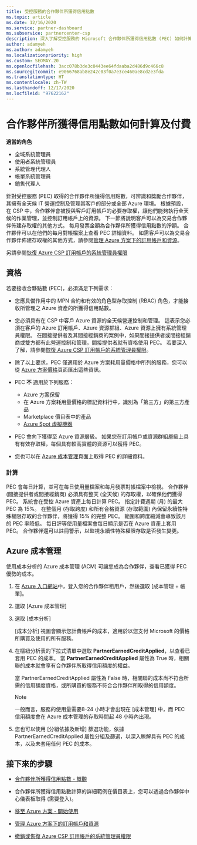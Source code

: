 ```yaml
---
title: 受控服務的合作夥伴所獲得信用點數
ms.topic: article
ms.date: 12/16/2020
ms.service: partner-dashboard
ms.subservice: partnercenter-csp
description: 深入了解受控服務的 Microsoft 合作夥伴所獲得信用點數 (PEC) 如何計算及支付，以及如何確保您符合資格。
author: adamyeh
ms.author: adamyeh
ms.localizationpriority: high
ms.custom: SEOMAY.20
ms.openlocfilehash: 3acc078b3de3c0443ee64fdaaba2d486d9c466c8
ms.sourcegitcommit: e9066768ab8e242c03f0a7e3ce460ae8cd2e3fda
ms.translationtype: HT
ms.contentlocale: zh-TW
ms.lasthandoff: 12/17/2020
ms.locfileid: "97622162"
---
```

# <a name="how-the-partner-earned-credit-is-calculated-and-paid"></a>合作夥伴所獲得信用點數如何計算及付費

**適當的角色**

- 全域系統管理員
- 使用者系統管理員
- 系統管理代理人
- 帳單系統管理員
- 銷售代理人

針對受控服務 (PEC) 取得的合作夥伴所獲得信用點數，可辨識和獎勵合作夥伴，其擁有全天候 IT 營運控制及管理其客戶的部分或全部 Azure 環境。 根據預設，在 CSP 中，合作夥伴會被授與客戶訂用帳戶的必要存取權，讓他們能夠執行全天候的作業管理，並控制訂用帳戶上的資源。 下一節將說明客戶可以為交易合作夥伴佈建存取權的其他方式。 每月發票金額為合作夥伴所獲得信用點數的淨額。 合作夥伴可以在他們的每月對帳檔案上查看 PEC 詳細資料。 如需客戶可以為交易合作夥伴佈建存取權的其他方式，請參閱[管理 Azure 方案下的訂用帳戶和資源](azure-plan-manage.md)。

另請參閱[恢復 Azure CSP 訂用帳戶的系統管理員權限](revoke-reinstate-csp.md)

## <a name="eligibility"></a>資格

若要接收合夥點數 (PEC)，必須滿足下列需求： 

- 您應具備作用中的 MPN 合約和有效的角色型存取控制 (RBAC) 角色，才能接收所管理之 Azure 資產的所獲得信用點數。

- 您必須具有在 CSP 中客戶 Azure 資源的全天候營運控制和管理。 這表示您必須在客戶的 Azure 訂用帳戶、Azure 資源群組、Azure 資源上擁有系統管理員權限。 在間接提供者及其間接經銷商的案例中，如果間接提供者或間接經銷商或雙方都有此營運控制和管理，間接提供者就有資格使用 PEC。 若要深入了解，請參閱[恢復 Azure CSP 訂用帳戶的系統管理員權限](https://docs.microsoft.com/partner-center/revoke-reinstate-csp)。

- 除了以上要求，PEC 僅適用於 Azure 方案耗用量價格中所列的服務，您可以從 [Azure 方案價格](https://partner.microsoft.com/commerce/sales)頁面匯出這些資訊。

- PEC **不** 適用於下列服務：
    - Azure 方案保留
    - 在 Azure 方案耗用量價格的標記資料行中，識別為「第三方」的第三方產品
    - Marketplace 價目表中的產品
    - [Azure Spot 虛擬機器](https://partner.microsoft.com/resources/collection/azure-spot-in-csp#/)

- PEC 會向下獲得至 Azure 資源層級。 如果您在訂用帳戶或資源群組層級上具有有效存取權，每個具有較高實體的資源可以獲得 PEC。

- 您也可以在 [Azure 成本管理](https://docs.microsoft.com/azure/cost-management-billing/costs/get-started-partners)頁面上取得 PEC 的詳細資料。

### <a name="calculation"></a>計算

PEC 會每日計算，並可在每日使用量檔案和每月發票對帳檔案中檢視。 合作夥伴 (間接提供者或間接經銷商) 必須具有整天 (全天候) 的存取權，以確保他們獲得 PEC。 系統會在受控 Azure 資產上每日計算 PEC。 指定計費週期 (月) 的最大 PEC 為 15%。 在整個月 (存取跨度) 和所有合格資源 (存取範圍) 內保留永續性特殊權限存取的合作夥伴，將獲得 15% 的完整 PEC。 範圍和跨度縮減會導致該月的 PEC 率降低。 每日評等使用量檔案會每日顯示是否在 Azure 資產上套用 PEC。 合作夥伴還可以註冊警示，以監視永續性特殊權限存取是否發生變更。

## <a name="azure-cost-management"></a>Azure 成本管理

使用成本分析的 Azure 成本管理 (ACM) 可讓您成為合作夥伴，查看已獲得 PEC 優勢的成本。  

1. 在 [Azure 入口網站](https://portal.azure.com)中，登入您的合作夥伴租用戶，然後選取 [成本管理 + 帳單]。

2. 選取 [Azure 成本管理]

3. 選取 [成本分析]

   [成本分析] 視圖會顯示您計費帳戶的成本，適用於以您支付 Microsoft 的價格所購買及使用的所有服務。

4. 在樞紐分析表的下拉式清單中選取 **PartnerEarnedCreditApplied**，以查看已套用 PEC 的成本。 當 **PartnerEarnedCreditApplied** 屬性為 True 時，相關聯的成本就會享有合作夥伴所取得信用額度的權益。 

   當 PartnerEarnedCreditApplied 屬性為 False 時，相關聯的成本尚不符合所需的信用額度資格，或所購買的服務不符合合作夥伴所取得的信用額度。

   >[!NOTE] 
   >一般而言，服務的使用量需要8-24 小時才會出現在 [成本管理] 中，而 PEC 信用額度會在 Azure 成本管理的存取時間起 48 小時內出現。

5. 您也可以使用 [分組依據及新增] 篩選功能，依據 PartnerEarnedCreditApplied 屬性分組及篩選，以深入瞭解具有 PEC 的成本，以及未套用任何 PEC 的成本。

## <a name="next-steps"></a>接下來的步驟

- [合作夥伴所獲得信用點數 - 概觀](partner-earned-credit.md)

- 合作夥伴所獲得信用點數計算的詳細範例在價目表上，您可以透過合作夥伴中心儀表板取得 (需要登入)。

- [移至 Azure 方案 - 開始使用](azure-plan-get-started.md)

- [管理 Azure 方案下的訂用帳戶和資源](azure-plan-manage.md)

- [撤銷或恢復 Azure CSP 訂用帳戶的系統管理員權限](revoke-reinstate-csp.md)

